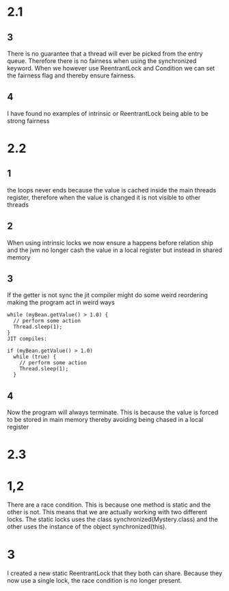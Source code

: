 # 2.1 

## 3 
There is no guarantee that a thread will ever be picked from the entry queue. Therefore there is no fairness when using the synchronized keyword. When we however use ReentrantLock and Condition we can set the fairness flag and thereby ensure fairness. 

## 4 
I have found no examples of intrinsic or ReentrantLock being able to be strong fairness 

# 2.2

## 1 
the loops never ends because the value is cached inside the main threads register, therefore when the value is changed it is not visible to other threads


## 2
When using intrinsic locks we now ensure a happens before relation ship and the jvm no longer cash the value in a local register but instead in shared memory 

## 3
If the getter is not sync the jit compiler might do some weird reordering making the program act in weird ways

```
while (myBean.getValue() > 1.0) {
  // perform some action
  Thread.sleep(1);
}
JIT compiles:

if (myBean.getValue() > 1.0) 
  while (true) {
    // perform some action
    Thread.sleep(1);
  }
```

## 4
Now the program will always terminate. This is because the value is forced to be stored in main memory thereby avoiding being chased in a local register

# 2.3


# 1,2
There are a race condition. This is because one method is static and the other is not. This means that we are actually working with two different locks. The static locks uses the class 
synchronized(Mystery.class) and the other uses the instance of the object synchronized(this). 


# 3
I created a new static ReentrantLock that they both can share. Because they now use a single lock, the race condition is no longer present.
